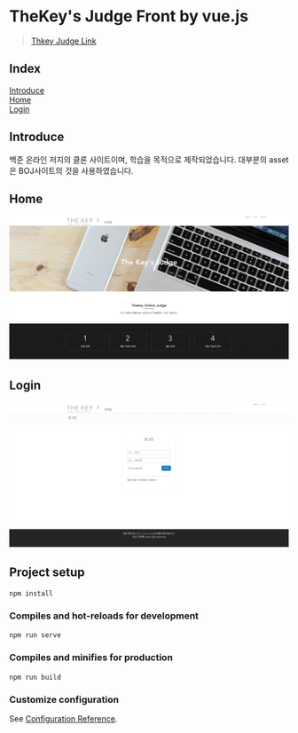# TheKey's Judge Front by vue.js

> [Thkey Judge Link](https://thekeykim.github.io/thekeysjudge/)<br>

## Index
[Introduce](#Introduce) <br>
[Home](#Home) <br>
[Login](#Login)

## Introduce
백준 온라인 저지의 클론 사이트이며, 학습을 목적으로 제작되었습니다. 대부분의 asset은 BOJ사이트의 것을 사용하였습니다. 

## Home
<img src="./imgs/home.png">

## Login
<img src="./imgs/login.png">

## Project setup
```
npm install
```

### Compiles and hot-reloads for development
```
npm run serve
```

### Compiles and minifies for production
```
npm run build
```

### Customize configuration
See [Configuration Reference](https://cli.vuejs.org/config/).
